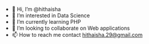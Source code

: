 - 👋 Hi, I’m @hithaisha
- 👀 I’m interested in Data Science
- 🌱 I’m currently learning PHP
- 💞️ I’m looking to collaborate on Web applications 
- 📫 How to reach me contact hithaisha.29@gmail.com

<!---
hithaisha/hithaisha is a ✨ special ✨ repository because its `README.md` (this file) appears on your GitHub profile.
You can click the Preview link to take a look at your changes.
--->
